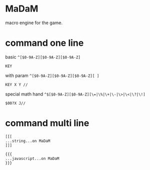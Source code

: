 # MaDaM
macro engine for the game.

# command one line
basic ```^[$0-9A-Z][$0-9A-Z][$0-9A-Z]```
```
KEY
```
with param ```^[$0-9A-Z][$0-9A-Z][$0-9A-Z][ ]```
```
KEY X Y //
```
special math hand ```^$[$0-9A-Z][$0-9A-Z][\=|\%|\+|\-|\>|\<|\?|\!]```
```
$00?X J//
```
# command multi line
```
[[[
...string...on MaDaM
]]]
```
```
{{{
...javascript...on MaDaM
}}}
```
